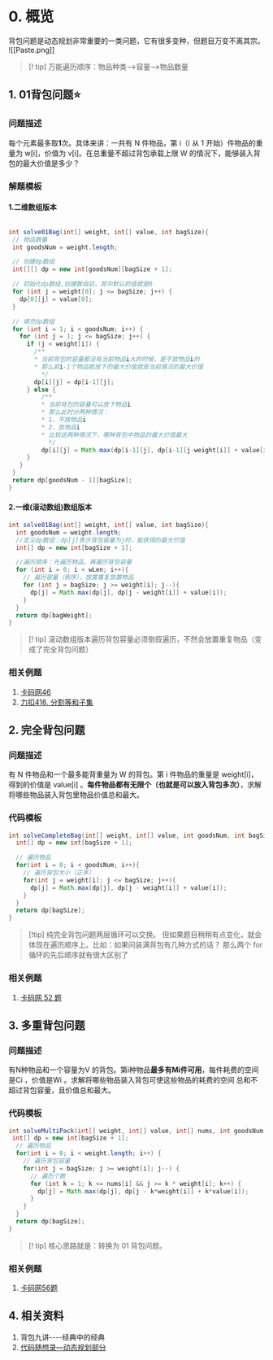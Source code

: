 # 0. 概览

背包问题是动态规划非常重要的一类问题，它有很多变种，但题目万变不离其宗。
![[Paste.png]]
>[! tip]
>万能遍历顺序：物品种类——>容量——>物品数量
>
## 1. 01背包问题⭐

### 问题描述

每个元素最多取**1**次。具体来讲：一共有 N 件物品，第 i（i 从 1 开始）件物品的重量为 w[i]，价值为 v[i]。在总重量不超过背包承载上限 W 的情况下，能够装入背包的最大价值是多少？

### 解题模板

#### 1.二维数组版本

 ```java

int solve01Bag(int[] weight, int[] value, int bagSize){
  // 物品数量
  int goodsNum = weight.length;

  // 创建dp数组
  int[][] dp = new int[goodsNum][bagSize + 1];

  // 初始化dp数组,创建数组后，其中默认的值就是0
  for (int j = weight[0]; j <= bagSize; j++) {
    dp[0][j] = value[0];
  }

  // 填充dp数组
  for (int i = 1; i < goodsNum; i++) {
    for (int j = 1; j <= bagSize; j++) {
      if (j < weight[i]) {
        /**
        * 当前背包的容量都没有当前物品i大的时候，是不放物品i的
        * 那么前i-1个物品能放下的最大价值就是当前情况的最大价值
          */
        dp[i][j] = dp[i-1][j];
      } else {
          /**
          * 当前背包的容量可以放下物品i
          * 那么此时分两种情况：
          * 1、不放物品i
          * 2、放物品i
          * 比较这两种情况下，哪种背包中物品的最大价值最大
            */
          dp[i][j] = Math.max(dp[i-1][j], dp[i-1][j-weight[i]] + value[i]);
      }
    }
  }
  return dp[goodsNum - 1][bagSize];
}

 ```

#### 2.一维(滚动数组)数组版本

```java
int solve01Bag(int[] weight, int[] value, int bagSize){
  int goodsNum = weight.length;
  //定义dp数组：dp[j]表示背包容量为j时，能获得的最大价值
  int[] dp = new int[bagSize + 1];

  //遍历顺序：先遍历物品，再遍历背包容量
  for (int i = 0; i < wLen; i++){
    // 遍历容量（倒序），放置重复放置物品
    for (int j = bagSize; j >= weight[i]; j--){
      dp[j] = Math.max(dp[j], dp[j - weight[i]] + value[i]);
    }
  }
  return dp[bagWeight];
}
```

>[! tip] 滚动数组版本遍历背包容量必须倒叙遍历，不然会放置重复物品（变成了完全背包问题）
>
### 相关例题

1. [卡码网46](https://kamacoder.com/problem.php?id=1046)
2. [力扣416. 分割等和子集](https://leetcode-cn.com/problems/partition-equal-subset-sum/)

## 2. 完全背包问题

### 问题描述

有 N 件物品和一个最多能背重量为 W 的背包。第 i 件物品的重量是 weight[i]，得到的价值是 value[i] 。**每件物品都有无限个（也就是可以放入背包多次）**，求解将哪些物品装入背包里物品价值总和最大。

### 代码模板

```java
int solveCompleteBag(int[] weight, int[] value, int goodsNum, int bagSize){
  int[] dp = new int[bagSize + 1];

  // 遍历物品
  for(int i = 0; i < goodsNum; i++){
    // 遍历背包大小（正序）
    for(int j = weight[i]; j <= bagSize; j++){
      dp[j] = Math.max(dp[j], dp[j - weight[i]] + value[i]);
    }
  }
  return dp[bagSize];
}
```

>[!tip] 纯完全背包问题两层循环可以交换。
>但如果题目稍稍有点变化，就会体现在遍历顺序上。比如：如果问装满背包有几种方式的话？ 那么两个 for 循环的先后顺序就有很大区别了

### 相关例题

1. [卡码网 52 题]( https://kamacoder.com/problem.php?id=1052 )

## 3. 多重背包问题

### 问题描述

有N种物品和一个容量为V 的背包。第i种物品**最多有Mi件可用**，每件耗费的空间是Ci ，价值是Wi 。求解将哪些物品装入背包可使这些物品的耗费的空间 总和不超过背包容量，且价值总和最大。

### 代码模板

```java
int solveMultiPack(int[] weight, int[] value, int[] nums, int goodsNum, int bagSize){
 int[] dp = new int[bagSize + 1];
  // 遍历物品
  for(int i = 0; i < weight.length; i++) { 
    // 遍历背包容量
    for(int j = bagSize; j >= weight[i]; j--) { 
      // 遍历个数
      for (int k = 1; k <= nums[i] && j >= k * weight[i]; k++) { 
        dp[j] = Math.max(dp[j], dp[j - k*weight[i]] + k*value[i]);
      }
    }
  }
  return dp[bagSize];
}
```

>[! tip] 核心思路就是：转换为 01 背包问题。
>
### 相关例题

1. [卡码网56题](https://kamacoder.com/problem.php?id=1066)

## 4. 相关资料

1. 背包九讲----经典中的经典
2. [代码随想录—动态规划部分](https://programmercarl.com/%E8%83%8C%E5%8C%85%E7%90%86%E8%AE%BA%E5%9F%BA%E7%A1%8001%E8%83%8C%E5%8C%85-1.html)
